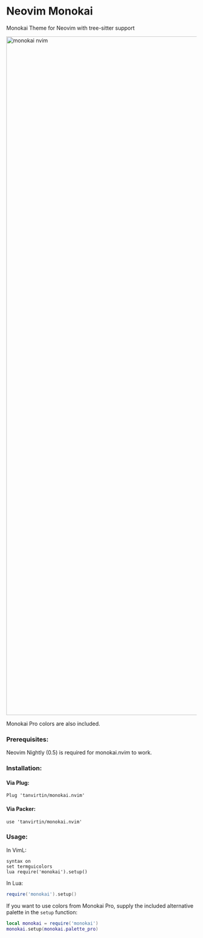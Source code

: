 # Neovim Monokai

Monokai Theme for Neovim with tree-sitter support

<img width="1792" alt="monokai nvim" src="https://user-images.githubusercontent.com/25164326/121434903-0562f180-c94c-11eb-952d-df702d92fe25.png">

Monokai Pro colors are also included.

### Prerequisites:

Neovim Nightly (0.5) is required for monokai.nvim to work.

### Installation:

#### Via Plug:

```
Plug 'tanvirtin/monokai.nvim'
```

#### Via Packer:

```
use 'tanvirtin/monokai.nvim'
```

### Usage:

In VimL:

```vimscript
syntax on
set termguicolors
lua require('monokai').setup()
```

In Lua:

```lua
require('monokai').setup()
```

If you want to use colors from Monokai Pro, supply the included alternative palette in the `setup` function:

```lua
local monokai = require('monokai')
monokai.setup(monokai.palette_pro)
```

